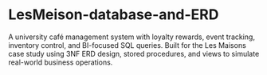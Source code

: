 # LesMeison-database-and-ERD
A university café management system with loyalty rewards, event tracking, inventory control, and BI-focused SQL queries. Built for the Les Maisons case study using 3NF ERD design, stored procedures, and views to simulate real-world business operations.
